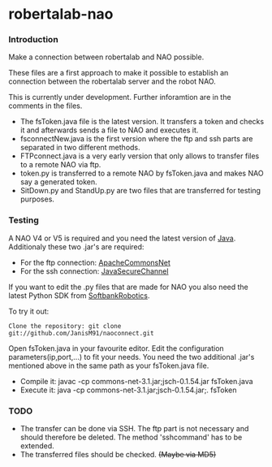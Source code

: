 # robertalab-nao

### Introduction
Make a connection between robertalab and NAO possible.

These files are a first approach to make it possible to establish an connection between the robertalab server and the robot NAO.

This is currently under development. Further inforamtion are in the comments in the files.

* The fsToken.java file is the latest version. It transfers a token and checks it and afterwards sends a file to NAO and executes it.
* fsconnectNew.java is the first version where the ftp and ssh parts are separated in two different methods.
* FTPconnect.java is a very early version that only allows to transfer files to a remote NAO via ftp.
* token.py is transferred to a remote NAO by fsToken.java and makes NAO say a generated token.
* SitDown.py and StandUp.py are two files that are transferred for testing purposes.

### Testing

A NAO V4 or V5 is required and you need the latest version of [Java](https://java.com/de/download/).
Additionaly these two .jar's are required:
* For the ftp connection: [ApacheCommonsNet](https://commons.apache.org/proper/commons-net/download_net.cgi)
* For the ssh connection: [JavaSecureChannel](http://www.jcraft.com/jsch/)

If you want to edit the .py files that are made for NAO you also need the latest Python SDK from [SoftbankRobotics](https://www.ald.softbankrobotics.com/en).


To try it out:

    Clone the repository: git clone git://github.com/JanisM91/naoconnect.git

Open fsToken.java in your favourite editor. Edit the configuration parameters(ip,port,...) to fit your needs. You need the two additional .jar's mentioned above in the same path as your fsToken.java file.
* Compile it: javac -cp commons-net-3.1.jar;jsch-0.1.54.jar fsToken.java
* Execute it: java -cp commons-net-3.1.jar;jsch-0.1.54.jar;. fsToken


### TODO

* The transfer can be done via SSH. The ftp part is not necessary and should therefore be deleted. The method 'sshcommand' has to be extended.
* The transferred files should be checked. ~~(Maybe via MD5)~~
